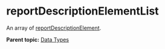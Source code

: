 # reportDescriptionElementList

An array of [reportDescriptionElement](r_reportDescriptionElement.md#).

**Parent topic:** [Data Types](../data_types/datatypes.md)

